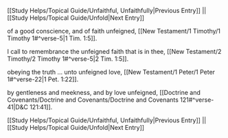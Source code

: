 [[Study Helps/Topical Guide/Unfaithful, Unfaithfully|Previous Entry]]  ||  [[Study Helps/Topical Guide/Unfold|Next Entry]]

 of a good conscience, and of faith unfeigned, [[New Testament/1 Timothy/1 Timothy 1#^verse-5|1 Tim. 1:5]].

 I call to remembrance the unfeigned faith that is in thee, [[New Testament/2 Timothy/2 Timothy 1#^verse-5|2 Tim. 1:5]].

 obeying the truth ... unto unfeigned love, [[New Testament/1 Peter/1 Peter 1#^verse-22|1 Pet. 1:22]].

 by gentleness and meekness, and by love unfeigned, [[Doctrine and Covenants/Doctrine and Covenants/Doctrine and Covenants 121#^verse-41|D&C 121:41]].

[[Study Helps/Topical Guide/Unfaithful, Unfaithfully|Previous Entry]]  ||  [[Study Helps/Topical Guide/Unfold|Next Entry]]